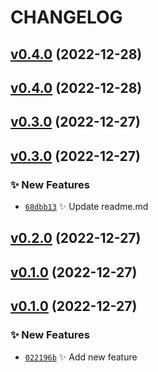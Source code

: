 # CHANGELOG

## [v0.4.0](https://github.com/rdeville/test/compare/0.3.0...0.4.0) (2022-12-28)

## [v0.4.0](https://github.com/rdeville/test/compare/0.3.0...0.4.0) (2022-12-28)

## [v0.3.0](https://github.com/rdeville/test/compare/0.2.0...0.3.0) (2022-12-27)

## [v0.3.0](https://github.com/rdeville/test/compare/0.2.0...0.3.0) (2022-12-27)

### ✨ New Features

  * [`68dbb13`](https://github.com/rdeville/test/commit/68dbb13) ✨ Update readme.md

## [v0.2.0](https://github.com/rdeville/test/compare/0.1.0...0.2.0) (2022-12-27)

## [v0.1.0](https://github.com/rdeville/test/compare/0.0.0...0.1.0) (2022-12-27)

## [v0.1.0](https://github.com/rdeville/test/compare/0.0.0...0.1.0) (2022-12-27)

### ✨ New Features

  * [`022196b`](https://github.com/rdeville/test/commit/022196b) ✨ Add new feature
